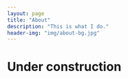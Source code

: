 ```yaml
---
layout: page
title: "About"
description: "This is what I do."
header-img: "img/about-bg.jpg"
---
```


# Under construction